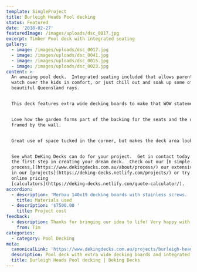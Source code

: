 ```yaml
---
template: SingleProject
title: Burleigh Heads Pool decking
status: Featured
date: '2018-02-27'
featuredImage: /images/uploads/dsc_0017.jpg
excerpt: Timber Pool deck with integrated seating
gallery:
  - image: /images/uploads/dsc_0017.jpg
  - image: /images/uploads/dsc_0041.jpg
  - image: /images/uploads/dsc_0015.jpg
  - image: /images/uploads/dsc_0023.jpg
content: >-
  An amazing pool deck.  Integrated seating included that allows parents to
  watch over the kids in comfort, or just chill out and soak up some of our
  beautiful Queensland rays.


  This deck features extra wide decking boards to make that WOW statement.


  Love how the garden forms part of the backing for the seats and the other is
  framed by the wall.


  Great use of space tucked in the corner, but makes the deck area look huge.


  See what DeKing Decks can do for your project.  Get in contact today and take
  the first step in creating your dream deck.  Check out our [6 simple step
  process,](https://www.dekingdecks.com.au/about/process/) our extensive gallery
  in our [projects](https://deking-decks.netlify.com/projects/) or try out our
  online pricing
  [calculators](https://deking-decks.netlify.com/quote-calculator/).
accordion:
  - description: 'Merbau 140x19 decking boards with stainless screws. '
    title: Materials used
  - description: '$7500.00 '
    title: Project cost
feedback:
  - description: Thanks for bringing our idea to life! Very happy with the finish.
    from: Tim
categories:
  - category: Pool Decking
meta:
  canonicalLink: 'https://www.dekingdecks.com.au/projects/burleigh-heads-pool-decking/'
  description: Pool deck with extra wide decking boards and integrated seating
  title: Burleigh Heads Pool decking | Deking Decks
---
```



